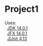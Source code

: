 # Project1

Uses:<br/>
&nbsp;     <a href="https://www.oracle.com/technetwork/java/javase/14-relnote-issues-5809570.html">JDK 14.0.1</a><br/>
&nbsp;     <a href="https://openjfx.io/">JFX 14.0.1</a><br/>
&nbsp;     <a href="https://github.com/junit-team/junit4/wiki/Download-and-Install">JUnit 4.13</a>
